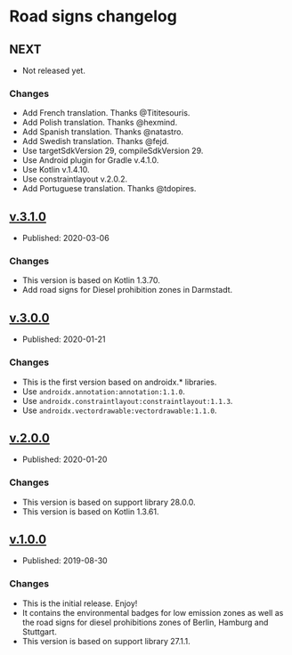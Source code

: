 # Road signs changelog

## NEXT

* Not released yet.

### Changes

* Add French translation. Thanks @Tititesouris.
* Add Polish translation. Thanks @hexmind.
* Add Spanish translation. Thanks @natastro.
* Add Swedish translation. Thanks @fejd.
* Use targetSdkVersion 29, compileSdkVersion 29.
* Use Android plugin for Gradle v.4.1.0.
* Use Kotlin v.1.4.10.
* Use constraintlayout v.2.0.2.
* Add Portuguese translation. Thanks @tdopires.


## [v.3.1.0](https://github.com/Umweltzone/roadsigns/releases/tag/v.3.1.0)

* Published: 2020-03-06

### Changes

* This version is based on Kotlin 1.3.70.
* Add road signs for Diesel prohibition zones in Darmstadt.


## [v.3.0.0](https://github.com/Umweltzone/roadsigns/releases/tag/v.3.0.0)

* Published: 2020-01-21

### Changes

* This is the first version based on androidx.* libraries.
* Use `androidx.annotation:annotation:1.1.0`.
* Use `androidx.constraintlayout:constraintlayout:1.1.3`.
* Use `androidx.vectordrawable:vectordrawable:1.1.0`.


## [v.2.0.0](https://github.com/Umweltzone/roadsigns/releases/tag/v.2.0.0)

* Published: 2020-01-20

### Changes

* This version is based on support library 28.0.0.
* This version is based on Kotlin 1.3.61.


## [v.1.0.0](https://github.com/Umweltzone/roadsigns/releases/tag/v.1.0.0)

* Published: 2019-08-30

### Changes

* This is the initial release. Enjoy!
* It contains the environmental badges for low emission zones as well as
  the road signs for diesel prohibitions zones of Berlin, Hamburg and Stuttgart.
* This version is based on support library 27.1.1.
